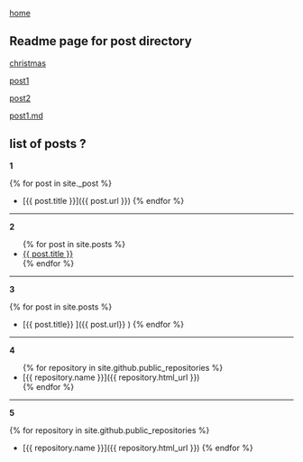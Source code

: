 [home](../home)

## Readme page for post directory

[christmas](./2022-12-09-noel)

[post1](./2022-12-09-post1)

[post2](./2022-12-09-post2)

[post1.md](./2022-12-09-post1.md)

## list of posts ?

**1**

{% for post in site._post %}

* [{{ post.title }}]({{ post.url }})
{% endfor %}

---

**2**

<ul>
  {% for post in site.posts %}
    <li>
      <a href="{{ post.url }}">{{ post.title }}</a>
    </li>
  {% endfor %}
</ul>

---

**3**

{% for post in site.posts %}

* [{{ post.title}} ]({{ post.url}} )
{% endfor %}

---

**4**

<ul>
    {% for repository in site.github.public_repositories %}
    <li>
      [{{ repository.name }}]({{ repository.html_url }})
    </li>
  {% endfor %}
</ul>

---

**5**

{% for repository in site.github.public_repositories %}

* [{{ repository.name }}]({{ repository.html_url }})
{% endfor %}
